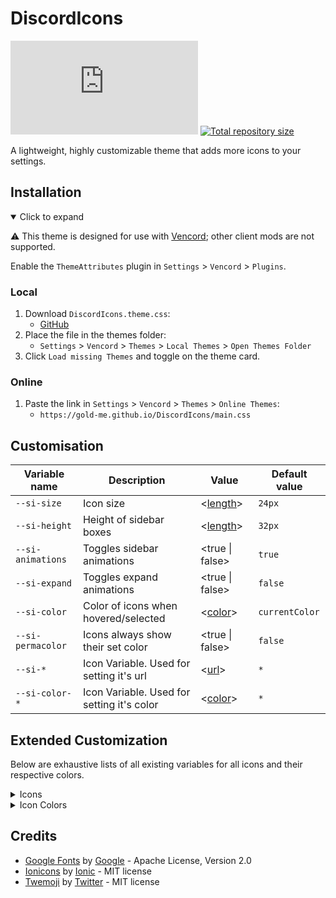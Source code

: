 
[.theme.css]:  https://github.com/gold-me/DiscordIcons/raw/master/DiscordIcons.theme.css

[css-length]:       https://developer.mozilla.org/en-US/docs/Web/CSS/length
[css-color]:       https://developer.mozilla.org/en-US/docs/Web/CSS/color
[css-url]: https://developer.mozilla.org/en-US/docs/Web/CSS/url_value

[shield-vc-dl]:     https://img.shields.io/github/downloads/gold-me/DiscordIcons/DiscordIcons.theme.css?color=orange&label=Downloads&style=flat-square
[shield-repo-size]: https://img.shields.io/github/repo-size/gold-me/DiscordIcons?label=Repository&style=flat-square%20%22Total%20size%22 "Total size"

[github]:  https://github.com/gold-me/DiscordIcons/raw/master/DiscordIcons
[Vencord]:  https://github.com/Vendicated/Vencord

[release-vc-gh]:    https://github.com/gold-me/DiscordIcons/releases/latest/download/DiscordIcons.theme.css "Get latest release"
# DiscordIcons
[![Vencord GitHub downloads][shield-vc-dl]][release-vc-gh]
[![Total repository size][shield-repo-size]][github]

A lightweight, highly customizable theme that adds more icons to your settings.

## Installation
<details open><summary>Click to expand</summary>

⚠️ This theme is designed for use with [Vencord][Vencord]; other client mods are not supported.

Enable the `ThemeAttributes` plugin in `Settings` > `Vencord` > `Plugins`.
### Local
1. Download `DiscordIcons.theme.css`:
    - [GitHub][release-vc-gh]
2. Place the file in the themes folder:
    - `Settings` > `Vencord` > `Themes` > `Local Themes` > `Open Themes Folder`
3. Click `Load missing Themes` and toggle on the theme card.
### Online
1. Paste the link in `Settings` > `Vencord` > `Themes` > `Online Themes`:
    - `https://gold-me.github.io/DiscordIcons/main.css`
</details>

## Customisation

| Variable name     | Description               | Value                | Default value |
| ----------------- | ------------------------- | ------------------------- | ------------- |
| `--si-size`     | Icon size                 | \<[length][css-length]\> | `24px`        |
| `--si-height`   | Height of sidebar boxes   | \<[length][css-length]\> | `32px`        |
| `--si-animations`   | Toggles sidebar animations | \<true \| false\> | `true`        |
| `--si-expand`   | Toggles expand animations | \<true \| false\> | `false`        |
| `--si-color`   | Color of icons when hovered/selected | \<[color][css-color]\> | `currentColor`        |
| `--si-permacolor`   | Icons always show their set color | \<true \| false\> | `false`        |
| `--si-*`   |Icon Variable. Used for setting it's url | \<[url][css-url]\> | `*`        |
| `--si-color-*`   |Icon Variable. Used for setting it's color | \<[color][css-color]\> | `*`        |

## Extended Customization
Below are exhaustive lists of all existing variables for all icons and their respective colors.

<details><summary>Icons</summary>

~~~ css
--si-my-account: url("https://raw.githubusercontent.com/gold-me/DiscordIcons/master/Icons/SVG/Manage_Accounts.svg");
--si-profile-customization: url("https://raw.githubusercontent.com/gold-me/DiscordIcons/master/Icons/SVG/Style.svg");
--si-privacy-safety: url("https://raw.githubusercontent.com/gold-me/DiscordIcons/master/Icons/SVG/Security.svg");
--si-family-center: url("https://raw.githubusercontent.com/gold-me/DiscordIcons/master/Icons/SVG/Supervisor_Account.svg");
--si-authorized-apps: url("https://raw.githubusercontent.com/gold-me/DiscordIcons/master/Icons/SVG/App_Registration.svg");
--si-sessions: url("https://raw.githubusercontent.com/gold-me/DiscordIcons/master/Icons/SVG/Devices.svg");
--si-connections: url("https://raw.githubusercontent.com/gold-me/DiscordIcons/master/Icons/SVG/Link.svg");
--si-settings-clips: url("https://raw.githubusercontent.com/gold-me/DiscordIcons/master/Icons/SVG/Theaters.svg");
--si-friend-requests: url("https://raw.githubusercontent.com/gold-me/DiscordIcons/master/Icons/SVG/Group_Add.svg");
--si-discord-nitro: url("https://raw.githubusercontent.com/gold-me/DiscordIcons/master/Icons/SVG/Discord/Nitro.svg");
--si-nitro-server-boost: url("https://raw.githubusercontent.com/gold-me/DiscordIcons/master/Icons/SVG/Discord/Server_Boost.svg");
--si-subscriptions: url("https://raw.githubusercontent.com/gold-me/DiscordIcons/master/Icons/SVG/Fact_Check.svg");
--si-library-inventory: url("https://raw.githubusercontent.com/gold-me/DiscordIcons/master/Icons/SVG/Redeem.svg");
--si-billing: url("https://raw.githubusercontent.com/gold-me/DiscordIcons/master/Icons/SVG/Receipt_Long.svg");
--si-appearance: url("https://raw.githubusercontent.com/gold-me/DiscordIcons/master/Icons/SVG/Brush.svg");
--si-accessibility: url("https://raw.githubusercontent.com/gold-me/DiscordIcons/master/Icons/SVG/Accessibility_New.svg");
--si-voice-video: url("https://raw.githubusercontent.com/gold-me/DiscordIcons/master/Icons/SVG/Perm_Camera_Mic.svg");
--si-powermode-settings: url("https://raw.githubusercontent.com/gold-me/DiscordIcons/master/Icons/SVG/Discord/Party.svg");
--si-text-images: url("https://raw.githubusercontent.com/gold-me/DiscordIcons/master/Icons/SVG/Chat.svg");
--si-notifications: url("https://raw.githubusercontent.com/gold-me/DiscordIcons/master/Icons/SVG/Notifications_Active.svg");
--si-keybinds: url("https://raw.githubusercontent.com/gold-me/DiscordIcons/master/Icons/SVG/Keyboard.svg");
--si-language: url("https://raw.githubusercontent.com/gold-me/DiscordIcons/master/Icons/SVG/Translate.svg");
--si-windows: url("https://raw.githubusercontent.com/gold-me/DiscordIcons/master/Icons/SVG/Logo-Windows.svg");
--si-linux: url("https://raw.githubusercontent.com/gold-me/DiscordIcons/master/Icons/SVG/Logo-Tux.svg");
--si-streamer-mode: url("https://raw.githubusercontent.com/gold-me/DiscordIcons/master/Icons/SVG/Videocam.svg");
--si-advanced: url("https://raw.githubusercontent.com/gold-me/DiscordIcons/master/Icons/SVG/Tune.svg");
--si-vencordsettings: url("https://raw.githubusercontent.com/jdecked/twemoji/main/assets/svg/1f431.svg");
--si-vencordplugins: url("https://raw.githubusercontent.com/gold-me/DiscordIcons/master/Icons/SVG/Extention.svg");
--si-vencordthemes: url("https://raw.githubusercontent.com/gold-me/DiscordIcons/master/Icons/SVG/Format_Paint.svg");
--si-vencordupdater: url("https://raw.githubusercontent.com/gold-me/DiscordIcons/master/Icons/SVG/System_Update_Alt.svg");
--si-vencordcloud: url("https://raw.githubusercontent.com/gold-me/DiscordIcons/master/Icons/SVG/Cloud.svg");
--si-vencordsettingssync: url("https://raw.githubusercontent.com/gold-me/DiscordIcons/master/Icons/SVG/Backup.svg");
--si-vesktop: url("https://raw.githubusercontent.com/gold-me/DiscordIcons/master/Icons/SVG/Vencord.svg");
--si-activity-privacy: url("https://raw.githubusercontent.com/gold-me/DiscordIcons/master/Icons/SVG/Privacy.svg");
--si-game-activity: url("https://raw.githubusercontent.com/gold-me/DiscordIcons/master/Icons/SVG/Gamepad.svg");
--si-overlay: url("https://raw.githubusercontent.com/gold-me/DiscordIcons/master/Icons/SVG/Overlay.svg");
--si-changelog: url("https://raw.githubusercontent.com/gold-me/DiscordIcons/master/Icons/SVG/Update.svg");
--si-merchandise: url("https://raw.githubusercontent.com/gold-me/DiscordIcons/master/Icons/SVG/Shirt.svg");
--si-hypesquad-online: url("https://raw.githubusercontent.com/gold-me/DiscordIcons/master/Icons/SVG/Discord/HypeSquad.svg");
--si-experiments: url("https://raw.githubusercontent.com/gold-me/DiscordIcons/master/Icons/SVG/Experiment.svg");
--si-developer-options: url("https://raw.githubusercontent.com/gold-me/DiscordIcons/master/Icons/SVG/Memory.svg");
--si-hotspot-options: url("https://raw.githubusercontent.com/gold-me/DiscordIcons/master/Icons/SVG/Memory.svg");
--si-dismissible-content-options: url("https://raw.githubusercontent.com/gold-me/DiscordIcons/master/Icons/SVG/Memory.svg");
--si-payment-flow-modals: url("https://raw.githubusercontent.com/gold-me/DiscordIcons/master/Icons/SVG/Memory.svg");
--si-design-system: url("https://raw.githubusercontent.com/gold-me/DiscordIcons/master/Icons/SVG/Memory.svg");
--si-text-playground: url("https://raw.githubusercontent.com/gold-me/DiscordIcons/master/Icons/SVG/Memory.svg");
--si-text-component: url("https://raw.githubusercontent.com/gold-me/DiscordIcons/master/Icons/SVG/Memory.svg");
--si-intl-testing: url("https://raw.githubusercontent.com/gold-me/DiscordIcons/master/Icons/SVG/Memory.svg");
--si-profile-effects-preview-tool: url("https://raw.githubusercontent.com/gold-me/DiscordIcons/master/Icons/SVG/Memory.svg");
--si-web-setting-tree-tool: url("https://raw.githubusercontent.com/gold-me/DiscordIcons/master/Icons/SVG/Memory.svg");
--si-logout: url("https://raw.githubusercontent.com/gold-me/DiscordIcons/master/Icons/SVG/Logout.svg");
--si-overview: url("https://raw.githubusercontent.com/gold-me/DiscordIcons/master/Icons/SVG/Info.svg");
--si-roles: url("https://raw.githubusercontent.com/gold-me/DiscordIcons/master/Icons/SVG/Badge.svg");
--si-emoji: url("https://raw.githubusercontent.com/gold-me/DiscordIcons/master/Icons/SVG/Emoji.svg");
--si-stickers: url("https://raw.githubusercontent.com/gold-me/DiscordIcons/master/Icons/SVG/Stickers.svg");
--si-soundboard: url("https://raw.githubusercontent.com/gold-me/DiscordIcons/master/Icons/SVG/Soundboard.svg");
--si-widget: url("https://raw.githubusercontent.com/gold-me/DiscordIcons/master/Icons/SVG/Widgets.svg");
--si-guild_templates: url("https://raw.githubusercontent.com/gold-me/DiscordIcons/master/Icons/SVG/Library_Books.svg");
--si-vanity_url: url("https://raw.githubusercontent.com/gold-me/DiscordIcons/master/Icons/SVG/Share.svg");
--si-integrations: url("https://raw.githubusercontent.com/gold-me/DiscordIcons/master/Icons/SVG/Mediation.svg");
--si-app_directory: url("https://raw.githubusercontent.com/gold-me/DiscordIcons/master/Icons/SVG/Apps.svg");
--si-moderation: url("https://raw.githubusercontent.com/gold-me/DiscordIcons/master/Icons/SVG/Safety_Setup.svg");
--si-safety: url("https://raw.githubusercontent.com/gold-me/DiscordIcons/master/Icons/SVG/Safety_Setup.svg");
--si-guild_automod: url("https://raw.githubusercontent.com/gold-me/DiscordIcons/master/Icons/SVG/AutoMod.svg");
--si-audit_log: url("https://raw.githubusercontent.com/gold-me/DiscordIcons/master/Icons/SVG/Audit_Log.svg");
--si-bans: url("https://raw.githubusercontent.com/gold-me/DiscordIcons/master/Icons/SVG/Gavel.svg");
--si-community: url("https://raw.githubusercontent.com/gold-me/DiscordIcons/master/Icons/SVG/Info.svg");
--si-onboarding: url("https://raw.githubusercontent.com/gold-me/DiscordIcons/master/Icons/SVG/Groups.svg");
--si-analytics: url("https://raw.githubusercontent.com/gold-me/DiscordIcons/master/Icons/SVG/Insights.svg");
--si-partner: url("https://raw.githubusercontent.com/gold-me/DiscordIcons/master/Icons/SVG/Discord/Partner.svg");
--si-discovery: url("https://raw.githubusercontent.com/gold-me/DiscordIcons/master/Icons/SVG/Explore.svg");
--si-community_welcome: url("https://raw.githubusercontent.com/gold-me/DiscordIcons/master/Icons/SVG/Explore.svg");
--si-guild_premium: url("https://raw.githubusercontent.com/gold-me/DiscordIcons/master/Icons/SVG/Discord/Server_Boost.svg");
--si-role_subscriptions: url("https://raw.githubusercontent.com/gold-me/DiscordIcons/master/Icons/SVG/Fact_Check.svg");
--si-members: url("https://raw.githubusercontent.com/gold-me/DiscordIcons/master/Icons/SVG/Group.svg");
--si-instant_invites: url("https://raw.githubusercontent.com/gold-me/DiscordIcons/master/Icons/SVG/Send.svg");
--si-delete: url("https://raw.githubusercontent.com/gold-me/DiscordIcons/master/Icons/SVG/Delete.svg");
--si-permissions: url("https://raw.githubusercontent.com/gold-me/DiscordIcons/master/Icons/SVG/Permissions.svg");
~~~
</details>

<details><summary>Icon Colors</summary>

~~~ css
--si-color-my-account: var(--si-color);
--si-color-profile-customization: var(--si-color);
--si-color-privacy-safety: var(--si-color);
--si-color-family-center: var(--si-color);
--si-color-authorized-apps: var(--si-color);
--si-color-sessions: var(--si-color);
--si-color-connections: var(--si-color);
--si-color-settings-clips: var(--si-color);
--si-color-friend-requests: var(--si-color);
--si-color-discord-nitro: var(--brand-500);
--si-color-nitro-server-boost: var(--guild-boosting-pink);
--si-color-subscriptions: var(--si-color);
--si-color-library-inventory: var(--si-color);
--si-color-billing: var(--si-color);
--si-color-appearance: var(--si-color);
--si-color-accessibility: var(--si-color);
--si-color-voice-video: var(--si-color);
--si-color-powermode-settings: var(--si-color);
--si-color-text-images: var(--si-color);
--si-color-notifications: var(--si-color);
--si-color-keybinds: var(--si-color);
--si-color-language: var(--si-color);
--si-color-windows: var(--si-color);
--si-color-linux: var(--si-color);
--si-color-streamer-mode: var(--si-color);
--si-color-advanced: var(--si-color);
--si-color-vencordsettings: var(--si-color);
--si-color-vencordplugins: var(--si-color);
--si-color-vencordthemes: var(--si-color);
--si-color-vencordupdater: var(--si-color);
--si-color-vencordcloud: var(--si-color);
--si-color-vencordsettingssync: var(--si-color);
--si-color-vesktop: var(--si-color);
--si-color-activity-privacy: var(--si-color);
--si-color-game-activity: var(--si-color);
--si-color-overlay: var(--si-color);
--si-color-changelog: var(--si-color);
--si-color-merchandise: var(--si-color);
--si-color-hypesquad-online: var(--si-color);
--si-color-experiments: var(--si-color);
--si-color-developer-options: var(--si-color);
--si-color-hotspot-options: var(--si-color);
--si-color-dismissible-content-options: var(--si-color);
--si-color-payment-flow-modals: var(--si-color);
--si-color-design-system: var(--si-color);
--si-color-text-playground: var(--si-color);
--si-color-text-component: var(--si-color);
--si-color-intl-testing: var(--si-color);
--si-color-profile-effects-preview-tool: var(--si-color);
--si-color-web-setting-tree-tool: var(--si-color);
--si-color-logout: var(--si-color);
--si-color-overview: var(--si-color);
--si-color-roles: var(--si-color);
--si-color-emoji: var(--si-color);
--si-color-stickers: var(--si-color);
--si-color-soundboard: var(--si-color);
--si-color-widget: var(--si-color);
--si-color-guild_templates: var(--si-color);
--si-color-vanity_url: var(--si-color);
--si-color-integrations: var(--si-color);
--si-color-app_directory: var(--si-color);
--si-color-moderation: var(--si-color);
--si-color-safety: var(--si-color);
--si-color-guild_automod: var(--si-color);
--si-color-audit_log: var(--si-color);
--si-color-bans: var(--si-color);
--si-color-community: var(--si-color);
--si-color-onboarding: var(--si-color);
--si-color-analytics: var(--si-color);
--si-color-partner: var(--si-color);
--si-color-discovery: var(--si-color);
--si-color-community_welcome: var(--si-color);
--si-color-guild_premium: var(--guild-boosting-pink);
--si-color-role_subscriptions: var(--si-color);
--si-color-members: var(--si-color);
--si-color-instant_invites: var(--si-color);
--si-color-delete: var(--si-color);
--si-color-permissions: var(--si-color);
~~~
</details>


## Credits
[GoogleFonts]:               https://github.com/google/fonts
[GoogleFonts-author]:        https://github.com/google

[ionicons]:         https://github.com/ionic-team/ionicons
[ionicons-author]:  https://github.com/ionic-team

[twemoji]: https://github.com/twitter/twemoji
[twemoji-author]: https://github.com/twitter

- [Google Fonts][GoogleFonts] by [Google][GoogleFonts-author] - Apache License, Version 2.0
- [Ionicons][ionicons] by [Ionic][ionicons-author] - MIT license
- [Twemoji][twemoji] by [Twitter][twemoji-author] - MIT license
